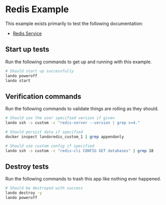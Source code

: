 Redis Example
=============

This example exists primarily to test the following documentation:

* [Redis Service](https://docs.devwithlando.io/tutorials/redis.html)

Start up tests
--------------

Run the following commands to get up and running with this example.

```bash
# Should start up successfully
lando poweroff
lando start
```

Verification commands
---------------------

Run the following commands to validate things are rolling as they should.

```bash
# Should use the user specified version if given
lando ssh -s custom -c "redis-server --version | grep v=4."

# Should persist data if specified
docker inspect landoredis_custom_1 | grep appendonly

# Should use custom config if specified
lando ssh -s custom -c "redis-cli CONFIG GET databases" | grep 18
```

Destroy tests
-------------

Run the following commands to trash this app like nothing ever happened.

```bash
# Should be destroyed with success
lando destroy -y
lando poweroff
```
